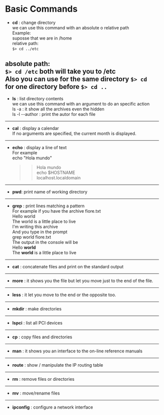 # Basic Commands
*  **cd** : change directory  
we can use this command with an absolute o relative path  
Example:  
suposse that we are in /home  
relative path:  
`$> cd ../etc`
   
absolute path:  
`$> cd /etc`
both will take you to /etc  
Also you can use for the same directory
`$> cd `
for one directory before
`$> cd ..`
--------
*  **ls** : list directory contents  
we can use this command with an argument to do an specific action  
ls -a : it show all the archives even the hidden  
ls -l --author : print the autor for each file
--------
* **cal** : display a calendar  
If no arguments are specified, the current month is displayed.  
--------
* **echo** : display a line of text  
For example  
	echo "Hola mundo"  
	>>Hola mundo  
	echo $HOSTNAME  
	>>localhost.localdomain  
--------
* **pwd**: print name of working directory  
--------
* **grep** : print lines matching a pattern  
 For example if you have the archive fiore.txt  
	Hello world  
  The world is a little place to live  
	I'm writing this archive  
 And you type in the prompt  
	grep world fiore.txt  
 The output in the console will be  
	Hello **world**  
	The **world** is a little place to live  
--------
* **cat** : concatenate files and print on the standard output  
--------
* **more** : it shows you the file but let you move just to the end of the file.  
--------
* **less** : it let you move to the end or the opposite too.</p>
--------
* **mkdir** : make directories</p>
--------
* **lspci** : list all PCI devices</p>
--------
* **cp** : copy files and directories</p>
--------
* **man** : it shows you an interface to the on-line reference manuals</p>
--------
* **route** : show / manipulate the IP routing table</p>
--------
* **rm** : remove files or directories</p>
--------
* **mv** : move/rename files</p>
--------
* **ipconfig** : configure a network interface</p>
